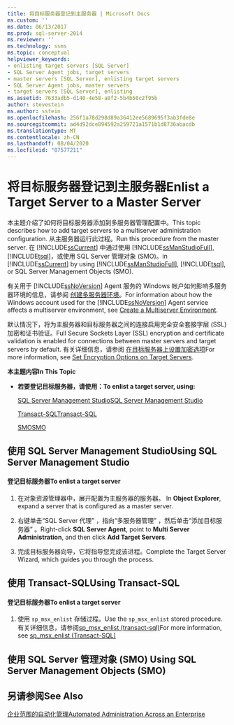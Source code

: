 ```yaml
---
title: 将目标服务器登记到主服务器 | Microsoft Docs
ms.custom: ''
ms.date: 06/13/2017
ms.prod: sql-server-2014
ms.reviewer: ''
ms.technology: ssms
ms.topic: conceptual
helpviewer_keywords:
- enlisting target servers [SQL Server]
- SQL Server Agent jobs, target servers
- master servers [SQL Server], enlisting target servers
- SQL Server Agent jobs, master servers
- target servers [SQL Server], enlisting
ms.assetid: 7633adb5-d140-4e58-a8f2-5b4b50c2f95b
author: stevestein
ms.author: sstein
ms.openlocfilehash: 256f1a78d298d89a36412ee5689695f3ab3fde8e
ms.sourcegitcommit: ad4d92dce894592a259721a1571b1d8736abacdb
ms.translationtype: MT
ms.contentlocale: zh-CN
ms.lasthandoff: 08/04/2020
ms.locfileid: "87577211"
---
```

# <a name="enlist-a-target-server-to-a-master-server"></a><span data-ttu-id="f83f1-102">将目标服务器登记到主服务器</span><span class="sxs-lookup"><span data-stu-id="f83f1-102">Enlist a Target Server to a Master Server</span></span>
  <span data-ttu-id="f83f1-103">本主题介绍了如何将目标服务器添加到多服务器管理配置中。</span><span class="sxs-lookup"><span data-stu-id="f83f1-103">This topic describes how to add target servers to a multiserver administration configuration.</span></span> <span data-ttu-id="f83f1-104">从主服务器运行此过程。</span><span class="sxs-lookup"><span data-stu-id="f83f1-104">Run this procedure from the master server.</span></span> <span data-ttu-id="f83f1-105">在 [!INCLUDE[ssCurrent](../../includes/sscurrent-md.md)] 中通过使用 [!INCLUDE[ssManStudioFull](../../includes/ssmanstudiofull-md.md)], [!INCLUDE[tsql](../../includes/tsql-md.md)]，或使用 SQL Server 管理对象 (SMO)。</span><span class="sxs-lookup"><span data-stu-id="f83f1-105">in [!INCLUDE[ssCurrent](../../includes/sscurrent-md.md)] by using [!INCLUDE[ssManStudioFull](../../includes/ssmanstudiofull-md.md)], [!INCLUDE[tsql](../../includes/tsql-md.md)], or SQL Server Management Objects (SMO).</span></span>  
  
 <span data-ttu-id="f83f1-106">有关用于 [!INCLUDE[ssNoVersion](../../includes/ssnoversion-md.md)] Agent 服务的 Windows 帐户如何影响多服务器环境的信息，请参阅 [创建多服务器环境](create-a-multiserver-environment.md)。</span><span class="sxs-lookup"><span data-stu-id="f83f1-106">For information about how the Windows account used for the [!INCLUDE[ssNoVersion](../../includes/ssnoversion-md.md)] Agent service affects a multiserver environment, see [Create a Multiserver Environment](create-a-multiserver-environment.md).</span></span>  
  
 <span data-ttu-id="f83f1-107">默认情况下，将为主服务器和目标服务器之间的连接启用完全安全套接字层 (SSL) 加密和证书验证。</span><span class="sxs-lookup"><span data-stu-id="f83f1-107">Full Secure Sockets Layer (SSL) encryption and certificate validation is enabled for connections between master servers and target servers by default.</span></span> <span data-ttu-id="f83f1-108">有关详细信息，请参阅 [在目标服务器上设置加密选项](set-encryption-options-on-target-servers.md)</span><span class="sxs-lookup"><span data-stu-id="f83f1-108">For more information, see [Set Encryption Options on Target Servers](set-encryption-options-on-target-servers.md).</span></span>  
  
 <span data-ttu-id="f83f1-109">**本主题内容**</span><span class="sxs-lookup"><span data-stu-id="f83f1-109">**In This Topic**</span></span>  
  
-   <span data-ttu-id="f83f1-110">**若要登记目标服务器，请使用：**</span><span class="sxs-lookup"><span data-stu-id="f83f1-110">**To enlist a target server, using:**</span></span>  
  
     [<span data-ttu-id="f83f1-111">SQL Server Management Studio</span><span class="sxs-lookup"><span data-stu-id="f83f1-111">SQL Server Management Studio</span></span>](#SSMSProcedure)  
  
     [<span data-ttu-id="f83f1-112">Transact-SQL</span><span class="sxs-lookup"><span data-stu-id="f83f1-112">Transact-SQL</span></span>](#TsqlProcedure)  
  
     [<span data-ttu-id="f83f1-113">SMO</span><span class="sxs-lookup"><span data-stu-id="f83f1-113">SMO</span></span>](#PowerShellProcedure)  
  
##  <a name="using-sql-server-management-studio"></a><a name="SSMSProcedure"></a> <span data-ttu-id="f83f1-114">使用 SQL Server Management Studio</span><span class="sxs-lookup"><span data-stu-id="f83f1-114">Using SQL Server Management Studio</span></span>  
  
#### <a name="to-enlist-a-target-server"></a><span data-ttu-id="f83f1-115">登记目标服务器</span><span class="sxs-lookup"><span data-stu-id="f83f1-115">To enlist a target server</span></span>  
  
1.  <span data-ttu-id="f83f1-116">在对象资源管理器中，展开配置为主服务器的服务器。 </span><span class="sxs-lookup"><span data-stu-id="f83f1-116">In **Object Explorer**, expand a server that is configured as a master server.</span></span>  
  
2.  <span data-ttu-id="f83f1-117">右键单击“SQL Server 代理”  ，指向“多服务器管理”  ，然后单击“添加目标服务器”  。</span><span class="sxs-lookup"><span data-stu-id="f83f1-117">Right-click **SQL Server Agent**, point to **Multi Server Administration**, and then click **Add Target Servers**.</span></span>  
  
3.  <span data-ttu-id="f83f1-118">完成目标服务器向导，它将指导您完成该进程。</span><span class="sxs-lookup"><span data-stu-id="f83f1-118">Complete the Target Server Wizard, which guides you through the process.</span></span>  
  
##  <a name="using-transact-sql"></a><a name="TsqlProcedure"></a> <span data-ttu-id="f83f1-119">使用 Transact-SQL</span><span class="sxs-lookup"><span data-stu-id="f83f1-119">Using Transact-SQL</span></span>  
  
#### <a name="to-enlist-a-target-server"></a><span data-ttu-id="f83f1-120">登记目标服务器</span><span class="sxs-lookup"><span data-stu-id="f83f1-120">To enlist a target server</span></span>  
  
1.  <span data-ttu-id="f83f1-121">使用 `sp_msx_enlist` 存储过程。</span><span class="sxs-lookup"><span data-stu-id="f83f1-121">Use the `sp_msx_enlist` stored procedure.</span></span>  <span data-ttu-id="f83f1-122">有关详细信息，请参阅[sp_msx_enlist &#40;transact-sql&#41;](/sql/relational-databases/system-stored-procedures/sp-msx-enlist-transact-sql)</span><span class="sxs-lookup"><span data-stu-id="f83f1-122">For more information, see [sp_msx_enlist &#40;Transact-SQL&#41;](/sql/relational-databases/system-stored-procedures/sp-msx-enlist-transact-sql)</span></span>  
  
##  <a name="using-sql-server-management-objects-smo"></a><a name="PowerShellProcedure"></a><span data-ttu-id="f83f1-123">使用 SQL Server 管理对象 (SMO) </span><span class="sxs-lookup"><span data-stu-id="f83f1-123">Using SQL Server Management Objects (SMO)</span></span>  
  
## <a name="see-also"></a><span data-ttu-id="f83f1-124">另请参阅</span><span class="sxs-lookup"><span data-stu-id="f83f1-124">See Also</span></span>  
 [<span data-ttu-id="f83f1-125">企业范围的自动化管理</span><span class="sxs-lookup"><span data-stu-id="f83f1-125">Automated Administration Across an Enterprise</span></span>](automated-administration-across-an-enterprise.md)  
  
  
